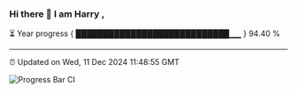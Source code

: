 ### Hi there 👋 I am Harry , 

⏳ Year progress { ████████████████████████████▁▁ } 94.40 %

---

⏰ Updated on Wed, 11 Dec 2024 11:48:55 GMT

![Progress Bar CI](https://github.com/duykhang68/duykhang68/workflows/Progress%20Bar%20CI/badge.svg)
